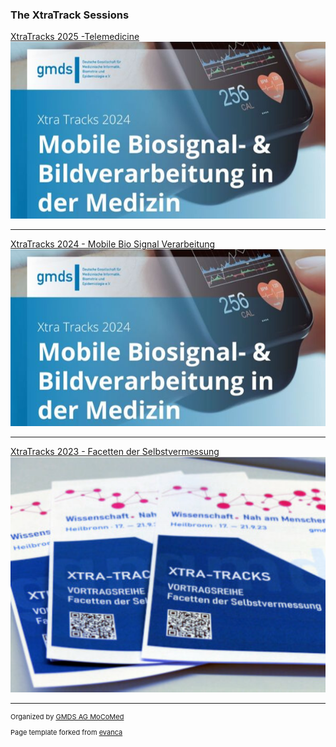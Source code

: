 
### The XtraTrack Sessions

[XtraTracks 2025 -Telemedicine <img src="images/xtratrackslogo2025.jpg?raw=true"/>](/2025/XtraTracksOverview)

---
[XtraTracks 2024 - Mobile Bio Signal Verarbeitung <img src="images/xtratrackslogo2024.jpg?raw=true"/>](/2024/XtraTracksOverview)


---
[XtraTracks 2023 - Facetten der Selbstvermessung <img src="images/xtratrackslogo2023.png?raw=true"/>](/2023/XtraTracksOverview)


---
<p style="font-size:11px">Organized by <a href="http://mocomed.de">GMDS AG MoCoMed</a></p>
<p style="font-size:11px">Page template forked from <a href="https://github.com/evanca/quick-portfolio">evanca</a></p>
<!-- Remove above link if you don't want to attibute -->

